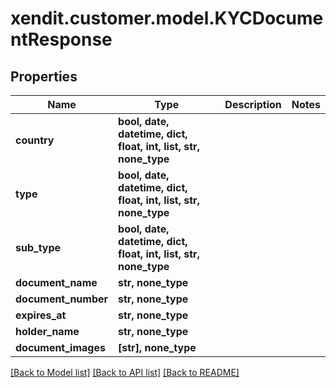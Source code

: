 # xendit.customer.model.KYCDocumentResponse


## Properties
Name | Type | Description | Notes
------------ | ------------- | ------------- | -------------
**country** | **bool, date, datetime, dict, float, int, list, str, none_type** |  | 
**type** | **bool, date, datetime, dict, float, int, list, str, none_type** |  | 
**sub_type** | **bool, date, datetime, dict, float, int, list, str, none_type** |  | 
**document_name** | **str, none_type** |  | 
**document_number** | **str, none_type** |  | 
**expires_at** | **str, none_type** |  | 
**holder_name** | **str, none_type** |  | 
**document_images** | **[str], none_type** |  | 

[[Back to Model list]](../README.md#documentation-for-models) [[Back to API list]](../README.md#documentation-for-api-endpoints) [[Back to README]](../README.md)


